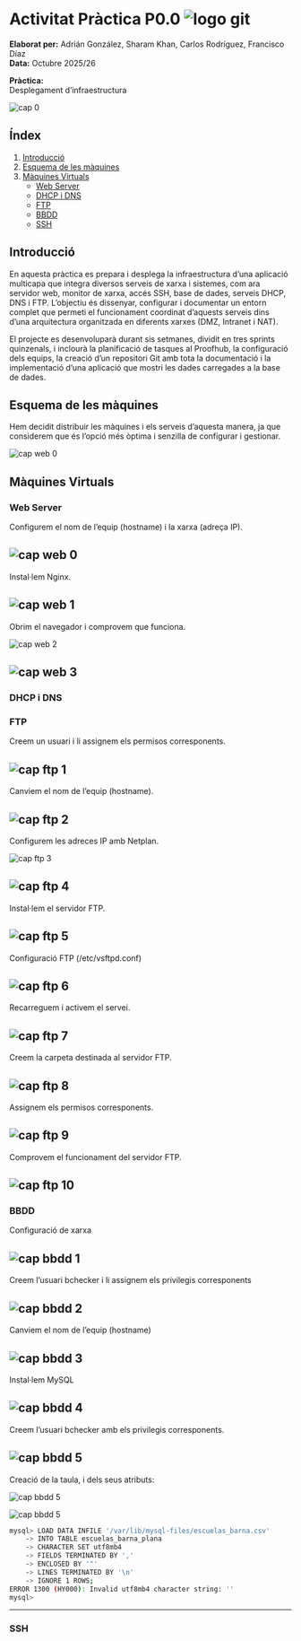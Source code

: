 # Activitat Pràctica P0.0  ![logo git](./cap_mark/logo_git.png)

**Elaborat per:** Adrián González, Sharam Khan, Carlos Rodríguez, Francisco Díaz  
**Data:** Octubre 2025/26  

**Pràctica:**  
Desplegament d’infraestructura

![cap 0](./cap_mark/cap_0.png)

## Índex

1. [Introducció](#introducció)
2. [Esquema de les màquines](#esquema-de-les-màquines)
3. [Màquines Virtuals](@maquines-virtuals)  
    - [Web Server](#web-server)
    - [DHCP i DNS](#dhcp-i-dns)
    - [FTP](#ftp)
    - [BBDD](#bbdd)
    - [SSH](#ssh)


## Introducció
En aquesta pràctica es prepara i desplega la infraestructura d’una aplicació multicapa que integra diversos serveis de xarxa i sistemes, com ara servidor web, monitor de xarxa, accés SSH, base de dades, serveis DHCP, DNS i FTP. L’objectiu és dissenyar, configurar i documentar un entorn complet que permeti el funcionament coordinat d’aquests serveis dins d’una arquitectura organitzada en diferents xarxes (DMZ, Intranet i NAT).

El projecte es desenvoluparà durant sis setmanes, dividit en tres sprints quinzenals, i inclourà la planificació de tasques al Proofhub, la configuració dels equips, la creació d’un repositori Git amb tota la documentació i la implementació d’una aplicació que mostri les dades carregades a la base de dades.


## Esquema de les màquines
Hem decidit distribuir les màquines i els serveis d’aquesta manera, ja que considerem que és l’opció més òptima i senzilla de configurar i gestionar.

![cap web 0](./cap_mark/cap_1.png)


## Màquines Virtuals

### Web Server
Configurem el nom de l’equip (hostname) i la xarxa (adreça IP).

![cap web 0](./cap_mark/cap_web_0.png)
---

Instal·lem Nginx.

![cap web 1](./cap_mark/cap_web_1.png)
---

Obrim el navegador i comprovem que funciona.

![cap web 2](./cap_mark/cap_web_2.png)

![cap web 3](./cap_mark/cap_web_3.png)
-
### DHCP i DNS


### FTP
Creem un usuari i li assignem els permisos corresponents.

![cap ftp 1](./cap_mark/cap_ftp_1.png)
---

Canviem el nom de l’equip (hostname).

![cap ftp 2](./cap_mark/cap_ftp_2.png)
---

Configurem les adreces IP amb Netplan.

![cap ftp 3](./cap_mark/cap_ftp_3.png)

![cap ftp 4](./cap_mark/cap_ftp_4.png)
---

Instal·lem el servidor FTP.

![cap ftp 5](./cap_mark/cap_ftp_5.png)
---

Configuració FTP (/etc/vsftpd.conf)

![cap ftp 6](./cap_mark/cap_ftp_6.png)
---

Recarreguem i activem el servei.

![cap ftp 7](./cap_mark/cap_ftp_7.png)
---

Creem la carpeta destinada al servidor FTP.

![cap ftp 8](./cap_mark/cap_ftp_8.png)
---

Assignem els permisos corresponents.

![cap ftp 9](./cap_mark/cap_ftp_9.png)
---

Comprovem el funcionament del servidor FTP.

![cap ftp 10](./cap_mark/cap_ftp_10.png)
---

### BBDD

Configuració de xarxa

![cap bbdd 1](./cap_mark/cap_bbdd_1.png)
---

Creem l’usuari bchecker i li assignem els privilegis corresponents

![cap bbdd 2](./cap_mark/cap_bbdd_2.png)
---

Canviem el nom de l’equip (hostname)

![cap bbdd 3](./cap_mark/cap_bbdd_3.png)
---

Instal·lem MySQL

![cap bbdd 4](./cap_mark/cap_bbdd_4.png)
---

Creem l’usuari bchecker amb els privilegis corresponents.

![cap bbdd 5](./cap_mark/cap_bbdd_5.png)
---

Creació de la taula, i dels seus atributs:

![cap bbdd 5](./cap_mark/cap_bbdd_6.png)

![cap bbdd 5](./cap_mark/cap_bbdd_7.png)

```bash
mysql> LOAD DATA INFILE '/var/lib/mysql-files/escuelas_barna.csv' 
    -> INTO TABLE escuelas_barna_plana 
    -> CHARACTER SET utf8mb4 
    -> FIELDS TERMINATED BY ',' 
    -> ENCLOSED BY '"' 
    -> LINES TERMINATED BY '\n' 
    -> IGNORE 1 ROWS;
ERROR 1300 (HY000): Invalid utf8mb4 character string: ''
mysql> 

```
---



### SSH